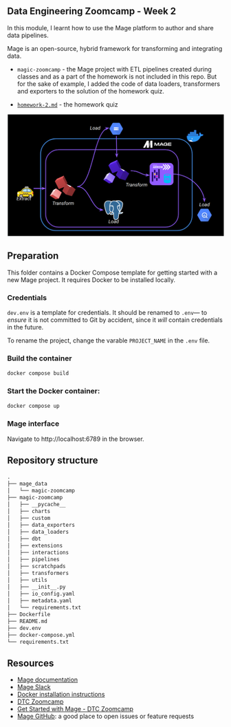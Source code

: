 
## Data Engineering Zoomcamp - Week 2

In this module, I learnt how to use the Mage platform to author and share data pipelines. 

Mage is an open-source, hybrid framework for transforming and integrating data.

- `magic-zoomcamp` - the Mage project with ETL pipelines created during classes and as a part of the homework is not included in this repo. But for the sake of example, I added the code of data loaders, transformers and exporters to the solution of the homework quiz.

- [`homework-2.md`](homework_2.md) - the homework quiz

![Workflow orchestration with Mage](../images/image-2024-01-31-20.56.27.png)

## Preparation

This folder contains a Docker Compose template for getting started with a new Mage project. It requires Docker to be installed locally. 

### Credentials

`dev.env`  is a template for credentials. It should be renamed to `.env`— to _ensure_ it is not committed to Git by accident, since it _will_ contain credentials in the future.

To rename the project, change the varable `PROJECT_NAME` in the `.env` file.

### Build the container

```bash
docker compose build
```

### Start the Docker container:

```bash
docker compose up
```

### Mage interface

Navigate to http://localhost:6789 in the browser.

## Repository structure

```
.
├── mage_data
│   └── magic-zoomcamp
├── magic-zoomcamp
│   ├── __pycache__
│   ├── charts
│   ├── custom
│   ├── data_exporters
│   ├── data_loaders
│   ├── dbt
│   ├── extensions
│   ├── interactions
│   ├── pipelines
│   ├── scratchpads
│   ├── transformers
│   ├── utils
│   ├── __init__.py
│   ├── io_config.yaml
│   ├── metadata.yaml
│   └── requirements.txt
├── Dockerfile
├── README.md
├── dev.env
├── docker-compose.yml
└── requirements.txt
```

## Resources

- [Mage documentation](https://docs.mage.ai/introduction/overview)
- [Mage Slack](https://www.mage.ai/chat)
- [Docker installation instructions](https://docs.docker.com/get-docker/)
- [DTC Zoomcamp](https://github.com/DataTalksClub/data-engineering-zoomcamp/tree/main/week_2_workflow_orchestration)
- [Get Started with Mage - DTC Zoomcamp](https://github.com/mage-ai/mage-zoomcamp?tab=readme-ov-file#lets-get-started)
- [Mage GitHub](https://github.com/mage-ai/mage-ai): a good place to open issues or feature requests
